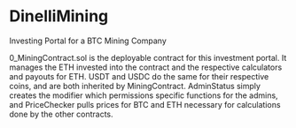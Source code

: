 # DinelliMining
Investing Portal for a BTC Mining Company

0_MiningContract.sol is the deployable contract for this investment portal. It manages the ETH invested into the contract and the respective calculators and payouts for ETH. USDT and USDC do the same for their respective coins, and are both inherited by MiningContract. AdminStatus simply creates the modifier which permissions specific functions for the admins, and PriceChecker pulls prices for BTC and ETH necessary for calculations done by the other contracts.
